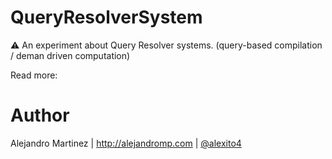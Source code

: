# QueryResolverSystem

⚠️ An experiment about Query Resolver systems. (query-based compilation / deman driven computation)

Read more:

# Author

Alejandro Martinez | http://alejandromp.com | [@alexito4](https://twitter.com/alexito4)
